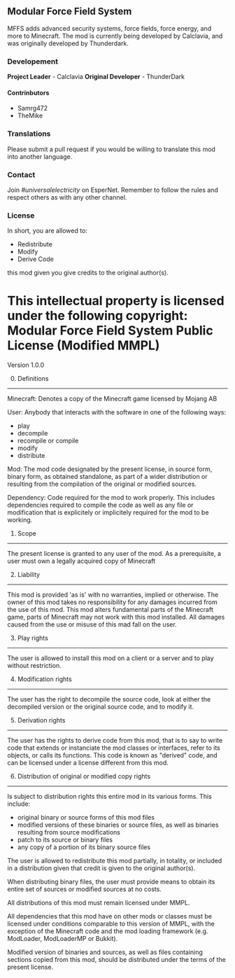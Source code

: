 ## Modular Force Field System
MFFS adds advanced security systems, force fields, force energy, and more to Minecraft. The mod is currently being developed by Calclavia, and was originally developed by Thunderdark.

### Developement
**Project Leader** - Calclavia
**Original Developer** - ThunderDark

#### Contrinbutors
* Samrg472
* TheMike

### Translations
Please submit a pull request if you would be willing to translate this mod into another language.

### Contact
Join *#universalelectricity* on EsperNet. Remember to follow the rules and respect others as with any other channel.

### License
In short, you are allowed to:

* Redistribute
* Modify
* Derive Code

this mod given you give credits to the original author(s).

This intellectual property is licensed under the following copyright:
Modular Force Field System Public License (Modified MMPL)
============================

Version 1.0.0

0. Definitions
--------------

Minecraft: Denotes a copy of the Minecraft game licensed by Mojang AB

User: Anybody that interacts with the software in one of the following ways:
   - play
   - decompile
   - recompile or compile
   - modify
   - distribute

Mod: The mod code designated by the present license, in source form, binary
form, as obtained standalone, as part of a wider distribution or resulting from
the compilation of the original or modified sources.

Dependency: Code required for the mod to work properly. This includes 
dependencies required to compile the code as well as any file or modification
that is explicitely or implicitely required for the mod to be working.

1. Scope
--------

The present license is granted to any user of the mod. As a prerequisite, 
a user must own a legally acquired copy of Minecraft

2. Liability
------------

This mod is provided 'as is' with no warranties, implied or otherwise. The owner
of this mod takes no responsibility for any damages incurred from the use of
this mod. This mod alters fundamental parts of the Minecraft game, parts of
Minecraft may not work with this mod installed. All damages caused from the use
or misuse of this mad fall on the user.

3. Play rights
--------------

The user is allowed to install this mod on a client or a server and to play 
without restriction.

4. Modification rights
----------------------

The user has the right to decompile the source code, look at either the 
decompiled version or the original source code, and to modify it.

5. Derivation rights
--------------------

The user has the rights to derive code from this mod, that is to say to
write code that extends or instanciate the mod classes or interfaces, refer to
its objects, or calls its functions. This code is known as "derived" code, and 
can be licensed under a license different from this mod.

6. Distribution of original or modified copy rights
---------------------------------------------------

Is subject to distribution rights this entire mod in its various forms. This
include:
   - original binary or source forms of this mod files
   - modified versions of these binaries or source files, as well as binaries
     resulting from source modifications
   - patch to its source or binary files
   - any copy of a portion of its binary source files

The user is allowed to redistribute this mod partially, in totality, or 
included in a distribution given that credit is given to the original author(s).

When distributing binary files, the user must provide means to obtain its 
entire set of sources or modified sources at no costs.

All distributions of this mod must remain licensed under MMPL.

All dependencies that this mod have on other mods or classes must be licensed
under conditions comparable to this version of MMPL, with the exception of the
Minecraft code and the mod loading framework (e.g. ModLoader, ModLoaderMP or
Bukkit).

Modified version of binaries and sources, as well as files containing sections
copied from this mod, should be distributed under the terms of the present
license.